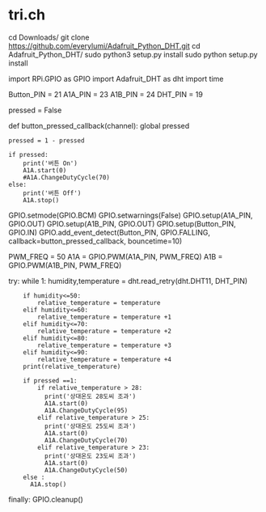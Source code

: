 # tri.ch
cd Downloads/
git clone https://github.com/everylumi/Adafruit_Python_DHT.git
cd Adafruit_Python_DHT/
sudo python3 setup.py install
sudo python setup.py install

import RPi.GPIO as GPIO
import Adafruit_DHT as dht
import time

Button_PIN = 21
A1A_PIN = 23
A1B_PIN = 24
DHT_PIN = 19

pressed = False

def button_pressed_callback(channel):
    global pressed

    pressed = 1 - pressed
    
    if pressed:
        print('버튼 On')
        A1A.start(0)                
        #A1A.ChangeDutyCycle(70)
    else:
        print('버튼 Off')
        A1A.stop() 

GPIO.setmode(GPIO.BCM)
GPIO.setwarnings(False)
GPIO.setup(A1A_PIN, GPIO.OUT)
GPIO.setup(A1B_PIN, GPIO.OUT)
GPIO.setup(Button_PIN, GPIO.IN)
GPIO.add_event_detect(Button_PIN, GPIO.FALLING, 
            callback=button_pressed_callback, bouncetime=10)

PWM_FREQ = 50
A1A = GPIO.PWM(A1A_PIN, PWM_FREQ)
A1B = GPIO.PWM(A1B_PIN, PWM_FREQ)

try:
    while 1:
        humidity,temperature = dht.read_retry(dht.DHT11, DHT_PIN)
       
        if humidity<=50:
            relative_temperature = temperature
        elif humidity<=60:
            relative_temperature = temperature +1
        elif humidity<=70:
            relative_temperature = temperature +2
        elif humidity<=80:
            relative_temperature = temperature +3
        elif humidity<=90:
            relative_temperature = temperature +4
        print(relative_temperature)

        if pressed ==1:
            if relative_temperature > 28:
              print('상대온도 28도씨 조과')
              A1A.start(0)                
              A1A.ChangeDutyCycle(95)
            elif relative_temperature > 25:
              print('상대온도 25도씨 조과')
              A1A.start(0)                
              A1A.ChangeDutyCycle(70)
            elif relative_temperature > 23:
              print('상대온도 23도씨 조과')
              A1A.start(0)                
              A1A.ChangeDutyCycle(50)
        else :
          A1A.stop()

        

finally:
    GPIO.cleanup()
